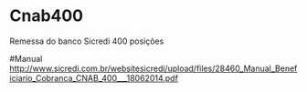 # Cnab400
Remessa do banco Sicredi 400 posições

#Manual
http://www.sicredi.com.br/websitesicredi/upload/files/28460_Manual_Beneficiario_Cobranca_CNAB_400___18062014.pdf
